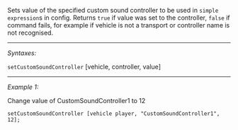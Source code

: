 Sets value of the specified custom sound controller to be used in `simple expression`s in config. Returns `true` if value was set to the controller, `false` if command fails, for example if vehicle is not a transport or controller name is not recognised.


---
*Syntaxes:*

`setCustomSoundController` [vehicle, controller, value]

---
*Example 1:*

Change value of CustomSoundController1 to 12

```sqf
setCustomSoundController [vehicle player, "CustomSoundController1", 12];
```